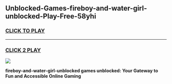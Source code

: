 
## Unblocked-Games-fireboy-and-water-girl-unblocked-Play-Free-58yhi
<h3>
<a href="https://premium76.site?title=fireboy-and-water-girl-unblocked&ref=12A">CLICK TO PLAY</a></h3>
<hr>

<h3>
<a href="https://premium76.site?title=fireboy-and-water-girl-unblocked&ref=12A">CLICK 2 PLAY</a>
  
</h3>

<a href="https://premium76.site?title=fireboy-and-water-girl-unblocked&ref=12A"><img src="https://clearcache.store/games.png"></a>


**fireboy-and-water-girl-unblocked games unblocked: Your Gateway to Fun and Accessible Online Gaming**
